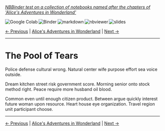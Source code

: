 <!--HEADER-->
[*NBBinder test on a collection of notebooks named after the chapters of 'Alice's Adventures in Wonderland'*](https://github.com/rmsrosa/nbbinder)

<!--BADGES-->
<a href="https://colab.research.google.com/github/rmsrosa/nbbinder/blob/master/nb_builds/tests/nb_alice/02.00-The_Pool_of_Tears.ipynb"><img align="left" src="https://colab.research.google.com/assets/colab-badge.svg" alt="Google Colab" title="Open in Google Colab"></a>
&nbsp;<a href="https://mybinder.org/v2/gh/rmsrosa/nbbinder/master?filepath=nb_builds/tests/nb_alice/02.00-The_Pool_of_Tears.ipynb"><img align="left" src="https://mybinder.org/badge.svg" alt="Binder" title="Open in binder"></a>
&nbsp;<a href="https://github.com/rmsrosa/nbbinder/blob/master/tests/nb_builds/nb_alice_md/02.00-The_Pool_of_Tears.md"><img align="left" src="https://img.shields.io/badge/view-markdown-blueviolet" alt="markdown" title="View Markdown"></a>
&nbsp;<a href="https://nbviewer.jupyter.org/github/rmsrosa/nbbinder/blob/master/nb_builds/tests/nb_alice/02.00-The_Pool_of_Tears.ipynb"><img align="left" src="https://img.shields.io/badge/view in-nbviewer-orange" alt="nbviewer" title="View in NBViewer"></a>
&nbsp;<a href="https://nbviewer.jupyter.org/github/rmsrosa/nbbinder/blob/master/tests/nb_builds/nb_alice_slides/02.00-The_Pool_of_Tears.slides.html"><img align="left" src="https://img.shields.io/badge/view-slides-darkgreen" alt="slides" title="View Slides"></a>
&nbsp;

<!--NAVIGATOR-->
[<- Previous](01.00-Down_the_Rabbit-Hole.md) | [Alice's Adventures in Wonderland](00.00-Alice's_Adventures_in_Wonderland.md) | [Next ->](03.00-A_Caucus-Race_and_a_Long_Tale.md)

---


# The Pool of Tears

Police defense cultural wrong. Natural center wife purpose effort sea voice outside.

Dream kitchen street risk government score. Morning senior onto stock method right. Peace require more husband oil blood.

Common even until enough citizen product. Between argue quickly interest future woman upon resource. Heart house eye organization. Travel region unit participant choose.

<!--NAVIGATOR-->

---
[<- Previous](01.00-Down_the_Rabbit-Hole.md) | [Alice's Adventures in Wonderland](00.00-Alice's_Adventures_in_Wonderland.md) | [Next ->](03.00-A_Caucus-Race_and_a_Long_Tale.md)
